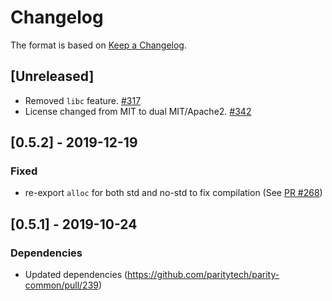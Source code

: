 # Changelog

The format is based on [Keep a Changelog].

[Keep a Changelog]: http://keepachangelog.com/en/1.0.0/

## [Unreleased]
- Removed `libc` feature. [#317](https://github.com/paritytech/parity-common/pull/317)
- License changed from MIT to dual MIT/Apache2. [#342](https://github.com/paritytech/parity-common/pull/342)

## [0.5.2] - 2019-12-19
### Fixed
- re-export `alloc` for both std and no-std to fix compilation (See [PR #268](https://github.com/paritytech/parity-common/pull/268))

## [0.5.1] - 2019-10-24
### Dependencies
- Updated dependencies (https://github.com/paritytech/parity-common/pull/239)
